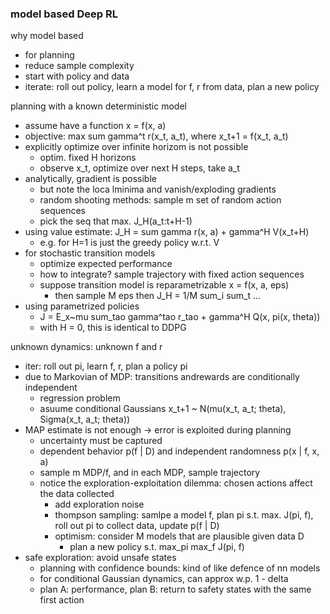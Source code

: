 ### model based Deep RL

why model based
- for planning
- reduce sample complexity
- start with policy and data
- iterate: roll out policy, learn a model for f, r from data, plan a new policy

planning with a known deterministic model
- assume have a function x = f(x, a)
- objective: max sum gamma^t r(x_t, a_t), where x_t+1 = f(x_t, a_t)
- explicitly optimize over infinite horizom is not possible
    - optim. fixed H horizons
    - observe x_t, optimize over next H steps, take a_t
- analytically, gradient is possible
    - but note the loca lminima and vanish/exploding gradients
    - random shooting methods: sample m set of random action sequences
    - pick the seq that max. J_H(a_t:t+H-1)
- using value estimate: J_H = sum gamma r(x, a) + gamma^H V(x_t+H)
    - e.g. for H=1 is just the greedy policy w.r.t. V
- for stochastic transition models
    - optimize expected performance
    - how to integrate? sample trajectory with fixed action sequences
    - suppose transition model is reparametrizable x = f(x, a, eps)
        - then sample M eps then J_H = 1/M sum_i sum_t ...
- using parametrized policies
    - J = E_x~mu sum_tao gamma^tao r_tao + gamma^H Q(x, pi(x, theta))
    - with H = 0, this is identical to DDPG

unknown dynamics: unknown f and r
- iter: roll out pi, learn f, r, plan a policy pi
- due to Markovian of MDP: transitions andrewards are conditionally independent
    - regression problem
    - asuume conditional Gaussians x_t+1 ~ N(mu(x_t, a_t; theta), Sigma(x_t, a_t; theta))
- MAP estimate is not enough -> error is exploited during planning
    - uncertainty must be captured
    - dependent behavior p(f | D) and independent randomness p(x | f, x, a)
    - sample m MDP/f, and in each MDP, sample trajectory
    - notice the exploration-exploitation dilemma: chosen actions affect the data collected
        - add exploration noise
        - thompson sampling: samlpe a model f, plan pi s.t. max. J(pi, f), roll out pi to collect data, update p(f | D)
        - optimism: consider M models that are plausible given data D
            - plan a new policy s.t. max_pi max_f J(pi, f)
- safe exploration: avoid unsafe states
    - planning with confidence bounds: kind of like defence of nn models
    - for conditional Gaussian dynamics, can approx w.p. 1 - delta
    - plan A: performance, plan B: return to safety states with the same first action